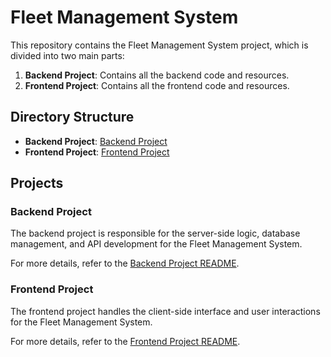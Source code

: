 # Fleet Management System

This repository contains the Fleet Management System project, which is divided into two main parts:

1. **Backend Project**: Contains all the backend code and resources.
2. **Frontend Project**: Contains all the frontend code and resources.

## Directory Structure

- **Backend Project**: [Backend Project](Backend_Project/)
- **Frontend Project**: [Frontend Project](https://github.com/AnjaliSangare/CDAC_Academic_Project-Fleet_Management-/edit/Frontend_Project/README.md)

## Projects

### Backend Project

The backend project is responsible for the server-side logic, database management, and API development for the Fleet Management System.

For more details, refer to the [Backend Project README](Backend%20Project/README.md).

### Frontend Project

The frontend project handles the client-side interface and user interactions for the Fleet Management System.

For more details, refer to the [Frontend Project README](Frontend%20Project/README.md).
